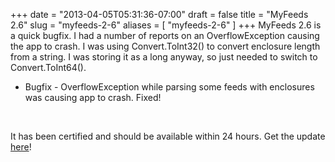 +++
date = "2013-04-05T05:31:36-07:00"
draft = false
title = "MyFeeds 2.6"
slug = "myfeeds-2-6"
aliases = [
	"myfeeds-2-6"
]
+++
MyFeeds 2.6 is a quick bugfix. I had a number of reports on an OverflowException causing the app to crash. I was using Convert.ToInt32() to convert enclosure length from a string. I was storing it as a long anyway, so just needed to switch to Convert.ToInt64().
<ul>
	<li><span style="line-height: 13px;">Bugfix - OverflowException while parsing some feeds with enclosures was causing app to crash. Fixed!</span></li>
</ul>
&nbsp;

It has been certified and should be available within 24 hours. Get the update <a title="MyFeeds in the Windows Phone Store" href="http://windowsphone.com/s?appid=d2648ca8-7eda-df11-a844-00237de2db9e" target="_blank">here</a>!